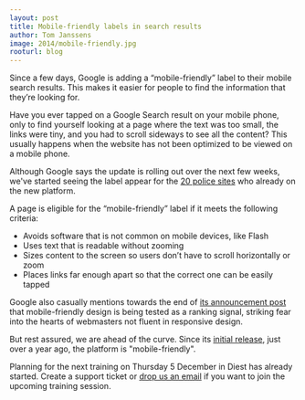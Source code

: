 ```yaml
---
layout: post
title: Mobile-friendly labels in search results
author: Tom Janssens
image: 2014/mobile-friendly.jpg
rooturl: blog
---
```


Since a few days, Google is adding a “mobile-friendly” label to their mobile search results. This makes it easier for people to find the information that they’re looking for.

Have you ever tapped on a Google Search result on your mobile phone, only to find yourself looking at a page where the text was too small, the links were tiny, and you had to scroll sideways to see all the content? This usually happens when the website has not been optimized to be viewed on a mobile phone.

Although Google says the update is rolling out over the next few weeks, we've started seeing the label appear for the [20 police sites](http://www.openpolice.be/sites/#version-2) who already on the new platform.

A page is eligible for the “mobile-friendly” label if it meets the following criteria:

* Avoids software that is not common on mobile devices, like Flash
* Uses text that is readable without zooming
* Sizes content to the screen so users don’t have to scroll horizontally or zoom
* Places links far enough apart so that the correct one can be easily tapped

Google also casually mentions towards the end of [its announcement post](http://googlewebmastercentral.blogspot.ca/2014/11/helping-users-find-mobile-friendly-pages.html) that mobile-friendly design is being tested as a ranking signal, striking fear into the hearts of webmasters not fluent in responsive design.

But rest assured, we are ahead of the curve. Since its [initial release](http://www.openpolice.be/blog/2013/09/15/belgian-police-internet-platform-released.html), just over a year ago, the platform is "mobile-friendly".

Planning for the next training on Thursday 5 December in Diest has already started. Create a support ticket or [drop us an email](mailto:belgianpolice@gmail.com) if you want to join the upcoming training session.